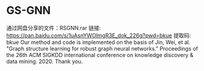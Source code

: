 # GS-GNN



通过网盘分享的文件：RSGNN.rar
链接: https://pan.baidu.com/s/1uAsnYWOlmgR3E_dok_226g?pwd=bkue 提取码: bkue
Our method and code is implemented on the basis of Jin, Wei, et al. "Graph structure learning for robust graph neural networks." Proceedings of the 26th ACM SIGKDD international conference on knowledge discovery & data mining. 2020. Thank you.




